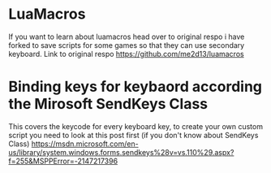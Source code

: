 # LuaMacros

If you want to learn about luamacros head over to original respo i have forked to save scripts for some games so that they can use secondary keyboard.
Link to original respo https://github.com/me2d13/luamacros

# Binding keys for keybaord according the Mirosoft SendKeys Class 
 This covers the keycode for every keyboard key, to create your own custom script you need to look at this post first (if you don't know about SendKeys Class) https://msdn.microsoft.com/en-us/library/system.windows.forms.sendkeys%28v=vs.110%29.aspx?f=255&MSPPError=-2147217396
  
